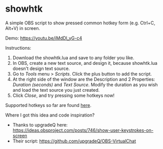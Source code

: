 # showhtk
A simple OBS script to show pressed common hotkey form (e.g. Ctrl+C, Alt+V) in screen.

Demo: https://youtu.be/iMdDl_yG-c4

Instructions:
1. Download the showhtk.lua and save to any folder you like.
2. In OBS, create a new text source, and design it, because showhtk.lua doesn't design text source.
3. Go to *Tools* menu > *Scripts*. Click the plus button to add the script.
4. At the right side of the window are the Description and 2 Properties: *Duration (seconds)* and *Text Source*. Modify the duration as you wish and load the text source you just created.
5. Click *Close*, and try pressing some hotkeys now!

Supported hotkeys so far are found [here](../../issues/1).

Where I got this idea and code inspiration?
* Thanks to upgradeQ here: https://ideas.obsproject.com/posts/746/show-user-keystrokes-on-screen
* Their script: https://github.com/upgradeQ/OBS-VirtualChat
